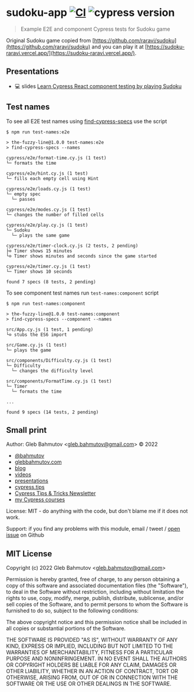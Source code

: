 # sudoku-app [![CI](https://github.com/bahmutov/the-fuzzy-line/actions/workflows/ci.yml/badge.svg?branch=main)](https://github.com/bahmutov/the-fuzzy-line/actions/workflows/ci.yml) ![cypress version](https://img.shields.io/badge/cypress-12.7.0-brightgreen)

> Example E2E and component Cypress tests for Sudoku game

Original Sudoku game copied from [https://github.com/raravi/sudoku](https://github.com/raravi/sudoku) and you can play it at [https://sudoku-raravi.vercel.app/](https://sudoku-raravi.vercel.app/).

## Presentations

- 💻 slides [Learn Cypress React component testing by playing Sudoku](https://slides.com/bahmutov/sudoku-confoo)

## Test names

To see all E2E test names using [find-cypress-specs](https://github.com/bahmutov/find-cypress-specs) use the script

```
$ npm run test-names:e2e

> the-fuzzy-line@1.0.0 test-names:e2e
> find-cypress-specs --names

cypress/e2e/format-time.cy.js (1 test)
└─ formats the time

cypress/e2e/hint.cy.js (1 test)
└─ fills each empty cell using Hint

cypress/e2e/loads.cy.js (1 test)
└─ empty spec
  └─ passes

cypress/e2e/modes.cy.js (1 test)
└─ changes the number of filled cells

cypress/e2e/play.cy.js (1 test)
└─ Sudoku
  └─ plays the same game

cypress/e2e/timer-clock.cy.js (2 tests, 2 pending)
├⊙ Timer shows 15 minutes
└⊙ Timer shows minutes and seconds since the game started

cypress/e2e/timer.cy.js (1 test)
└─ Timer shows 10 seconds

found 7 specs (8 tests, 2 pending)
```

To see component test names run `test-names:component` script

```
$ npm run test-names:component

> the-fuzzy-line@1.0.0 test-names:component
> find-cypress-specs --component --names

src/App.cy.js (1 test, 1 pending)
└⊙ stubs the ES6 import

src/Game.cy.js (1 test)
└─ plays the game

src/components/Difficulty.cy.js (1 test)
└─ Difficulty
  └─ changes the difficulty level

src/components/FormatTime.cy.js (1 test)
└─ Timer
  └─ formats the time

...

found 9 specs (14 tests, 2 pending)
```

## Small print

Author: Gleb Bahmutov &lt;gleb.bahmutov@gmail.com&gt; &copy; 2022

- [@bahmutov](https://twitter.com/bahmutov)
- [glebbahmutov.com](https://glebbahmutov.com)
- [blog](https://glebbahmutov.com/blog)
- [videos](https://www.youtube.com/glebbahmutov)
- [presentations](https://slides.com/bahmutov)
- [cypress.tips](https://cypress.tips)
- [Cypress Tips & Tricks Newsletter](https://cypresstips.substack.com/)
- [my Cypress courses](https://cypress.tips/courses)

License: MIT - do anything with the code, but don't blame me if it does not work.

Support: if you find any problems with this module, email / tweet /
[open issue](https://github.com/bahmutov/the-fuzzy-line/issues) on Github

## MIT License

Copyright (c) 2022 Gleb Bahmutov &lt;gleb.bahmutov@gmail.com&gt;

Permission is hereby granted, free of charge, to any person
obtaining a copy of this software and associated documentation
files (the "Software"), to deal in the Software without
restriction, including without limitation the rights to use,
copy, modify, merge, publish, distribute, sublicense, and/or sell
copies of the Software, and to permit persons to whom the
Software is furnished to do so, subject to the following
conditions:

The above copyright notice and this permission notice shall be
included in all copies or substantial portions of the Software.

THE SOFTWARE IS PROVIDED "AS IS", WITHOUT WARRANTY OF ANY KIND,
EXPRESS OR IMPLIED, INCLUDING BUT NOT LIMITED TO THE WARRANTIES
OF MERCHANTABILITY, FITNESS FOR A PARTICULAR PURPOSE AND
NONINFRINGEMENT. IN NO EVENT SHALL THE AUTHORS OR COPYRIGHT
HOLDERS BE LIABLE FOR ANY CLAIM, DAMAGES OR OTHER LIABILITY,
WHETHER IN AN ACTION OF CONTRACT, TORT OR OTHERWISE, ARISING
FROM, OUT OF OR IN CONNECTION WITH THE SOFTWARE OR THE USE OR
OTHER DEALINGS IN THE SOFTWARE.

